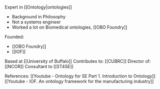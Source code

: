 Expert in [[Ontology|ontologies]]
 - Background in Philosophy
 - Not a systems engineer
 - Worked a lot on Biomedical ontologies, [[OBO Foundry]]

Founded:
 - [[OBO Foundry]]
 - [[IOF]]


Based at [[University of Buffalo]]
Contributes to: [[CUBRC]]
Director of: [[NCOR]]
Consultant to [[ST4SE]]



References:
[[Youtube - Ontology for SE Part 1. Introduction to Ontology]]
[[Youtube - IOF. An ontology framework for the manufacturing industry]]
